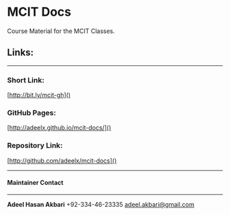 MCIT Docs
=========

Course Material for the MCIT Classes.

## Links:

------

### Short Link:
[http://bit.ly/mcit-gh]()

### GitHub Pages:
[http://adeelx.github.io/mcit-docs/]()

### Repository Link:
[http://github.com/adeelx/mcit-docs]()

___
#### Maintainer Contact
___
**Adeel Hasan Akbari**
+92-334-46-23335
[adeel.akbari@gmail.com](mailto:adeel.akbari@gmail.com)